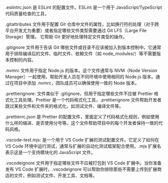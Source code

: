 
.eslintrc.json 是 ESLint 的配置文件。ESLint 是一个用于 JavaScript/TypeScript 代码质量检查的工具，

.gitattributes 文件用于配置 Git 仓库中文件的属性，比如换行符的处理（对于跨平台开发尤为重要）或者指定哪些文件类型需要通过 Git LFS（Large File Storage）管理。
它帮助 Git 更好地处理特定文件类型的操作。

.gitignore 文件用于告诉 Git 哪些文件或目录不应该被加入到版本控制中。它通常用于排除编译后的文件、临时文件、依赖文件（如 node_modules/）等不需要版本控制的内容。

.nvmrc 文件用于指定 Node.js 的版本。这个文件通常与 NVM（Node Version Manager）一起使用，帮助开发人员在不同环境中使用相同的 Node.js 版本。通过在项目中添加 .nvmrc，团队成员可以确保使用一致的 Node 版本。

.prettierignore: 文件类似于 .gitignore，但用于指定哪些文件不应被 Prettier 格式化工具处理。Prettier 是一个代码格式化工具，.prettierignore 文件帮助开发者跳过某些文件和文件夹的格式化，如测试文件、编译文件等。

.prettierrc.json 是 Prettier 的配置文件，里面定义了代码格式化规则，例如使用什么样的缩进、是否使用分号等。这个文件帮助项目中的每个开发者保持一致的代码风格。

.vscode-test.mjs: 是一个用于 VS Code 扩展的测试配置文件。它定义了如何在 VS Code 环境中运行测试，通常与扩展的自动化测试框架配合使用。.mjs 扩展名表示这是一个支持模块化的 JavaScript 文件。

.vscodeignore 文件用于指定哪些文件不应被打包到 VS Code 扩展中。当你准备发布 VS Code 扩展时，.vscodeignore 可以帮助你排除那些不需要上传到扩展商店的文件，例如测试文件、开发工具、文档等。